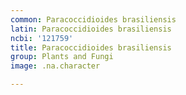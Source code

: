```yaml
---
common: Paracoccidioides brasiliensis
latin: Paracoccidioides brasiliensis
ncbi: '121759'
title: Paracoccidioides brasiliensis
group: Plants and Fungi
image: .na.character

---
```

